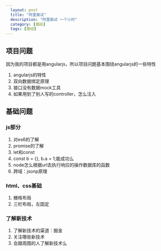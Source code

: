 ```yaml
---
  layout: post
  title: "阿里面试"
  description: "阿里面试 一个小时"
  category: [面经]
  tags: [面经]
---
```

## 项目问题

因为我的项目都是用angularjs，所以项目问题基本围绕angularjs的一些特性

1. angularjs的特性
2. 双向数据绑定原理
3. 接口没有数据mock工具
4. 如果用到了别人写的controller，怎么注入

## 基础问题
### js部分

1. 对es6的了解
2. promise的了解
3. let和const
4. const b = {}, b.a = 1;能成功么
5. node怎么根据url去执行响应的操作数据库的函数
6. 跨域：jsonp原理

### html、css基础

1. 栅格布局
2. 三栏布局，左固定

### 了解新技术

1. 了解新技术的渠道：掘金
2. 关注哪些新技术
3. 会跟周围的人了解新技术么
